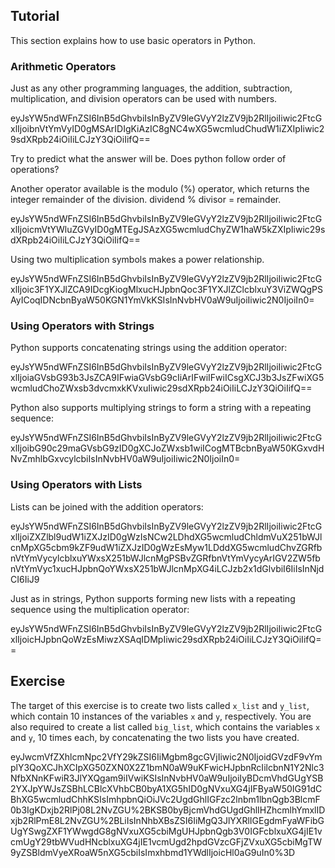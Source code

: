 Tutorial
--------

This section explains how to use basic operators in Python.

### Arithmetic Operators       

Just as any other programming languages, the addition, subtraction, multiplication, and division operators can be used with numbers.<br>

<div data-datacamp-exercise="" data-height="210" data-encoded="true">
eyJsYW5ndWFnZSI6InB5dGhvbiIsInByZV9leGVyY2lzZV9jb2RlIjoiIiwic2FtcGxlIjoibnVtYmVyID0gMSArIDIgKiAzIC8gNC4wXG5wcmludChudW1iZXIpIiwic29sdXRpb24iOiIiLCJzY3QiOiIifQ==
</div>

Try to predict what the answer will be.  Does python follow order of operations?

Another operator available is the modulo (%) operator, which returns the integer remainder of the division. dividend % divisor = remainder.

<div data-datacamp-exercise="" data-height="210" data-encoded="true">
eyJsYW5ndWFnZSI6InB5dGhvbiIsInByZV9leGVyY2lzZV9jb2RlIjoiIiwic2FtcGxlIjoicmVtYWluZGVyID0gMTEgJSAzXG5wcmludChyZW1haW5kZXIpIiwic29sdXRpb24iOiIiLCJzY3QiOiIifQ==
</div>

Using two multiplication symbols makes a power relationship.

<div data-datacamp-exercise="" data-height="270" data-encoded="true">
eyJsYW5ndWFnZSI6InB5dGhvbiIsInByZV9leGVyY2lzZV9jb2RlIjoiIiwic2FtcGxlIjoic3F1YXJlZCA9IDcgKiogMlxucHJpbnQoc3F1YXJlZClcblxuY3ViZWQgPSAyICoqIDNcbnByaW50KGN1YmVkKSIsInNvbHV0aW9uIjoiIiwic2N0IjoiIn0=
</div>

### Using Operators with Strings

Python supports concatenating strings using the addition operator:

<div data-datacamp-exercise="" data-height="210" data-encoded="true">
eyJsYW5ndWFnZSI6InB5dGhvbiIsInByZV9leGVyY2lzZV9jb2RlIjoiIiwic2FtcGxlIjoiaGVsbG93b3JsZCA9IFwiaGVsbG9cIiArIFwiIFwiICsgXCJ3b3JsZFwiXG5wcmludChoZWxsb3dvcmxkKVxuIiwic29sdXRpb24iOiIiLCJzY3QiOiIifQ==
</div>

Python also supports multiplying strings to form a string with a repeating sequence:

<div data-datacamp-exercise="" data-height="210" data-encoded="true">
eyJsYW5ndWFnZSI6InB5dGhvbiIsInByZV9leGVyY2lzZV9jb2RlIjoiIiwic2FtcGxlIjoibG90c29maGVsbG9zID0gXCJoZWxsb1wiICogMTBcbnByaW50KGxvdHNvZmhlbGxvcylcbiIsInNvbHV0aW9uIjoiIiwic2N0IjoiIn0=
</div>

### Using Operators with Lists

Lists can be joined with the addition operators:

<div data-datacamp-exercise="" data-height="300" data-encoded="true">
eyJsYW5ndWFnZSI6InB5dGhvbiIsInByZV9leGVyY2lzZV9jb2RlIjoiIiwic2FtcGxlIjoiZXZlbl9udW1iZXJzID0gWzIsNCw2LDhdXG5wcmludChldmVuX251bWJlcnMpXG5cbm9kZF9udW1iZXJzID0gWzEsMyw1LDddXG5wcmludChvZGRfbnVtYmVycylcblxuYWxsX251bWJlcnMgPSBvZGRfbnVtYmVycyArIGV2ZW5fbnVtYmVyc1xucHJpbnQoYWxsX251bWJlcnMpXG4iLCJzb2x1dGlvbiI6IiIsInNjdCI6IiJ9
</div>

Just as in strings, Python supports forming new lists with a repeating sequence using the multiplication operator:

<div data-datacamp-exercise="" data-height="210" data-encoded="true">
eyJsYW5ndWFnZSI6InB5dGhvbiIsInByZV9leGVyY2lzZV9jb2RlIjoiIiwic2FtcGxlIjoicHJpbnQoWzEsMiwzXSAqIDMpIiwic29sdXRpb24iOiIiLCJzY3QiOiIifQ==
</div>

Exercise
--------

The target of this exercise is to create two lists called `x_list` and `y_list`,
which contain 10 instances of the variables `x` and `y`, respectively.
You are also required to create a list called `big_list`, which contains
the variables `x` and `y`, 10 times each, by concatenating the two lists you have created.

<div data-datacamp-exercise data-lang="python" data-height="310" data-encoded="true">eyJwcmVfZXhlcmNpc2VfY29kZSI6IiMgbm8gcGVjIiwic2N0IjoidGVzdF9vYmplY3QoXCJhXCIpXG50ZXN0X2Z1bmN0aW9uKFwicHJpbnRcIilcbnN1Y2Nlc3NfbXNnKFwiR3JlYXQgam9iIVwiKSIsInNvbHV0aW9uIjoiIyBDcmVhdGUgYSB2YXJpYWJsZSBhLCBlcXVhbCB0byA1XG5hID0gNVxuXG4jIFByaW50IG91dCBhXG5wcmludChhKSIsImhpbnQiOiJVc2UgdGhlIGFzc2lnbm1lbnQgb3BlcmF0b3IgKDxjb2RlPj08L2NvZGU%2BKSB0byBjcmVhdGUgdGhlIHZhcmlhYmxlIDxjb2RlPmE8L2NvZGU%2BLiIsInNhbXBsZSI6IiMgQ3JlYXRlIGEgdmFyaWFibGUgYSwgZXF1YWwgdG8gNVxuXG5cbiMgUHJpbnQgb3V0IGFcblxuXG4jIE1vcmUgY29tbWVudHNcblxuXG4jIE1vcmUgd2hpdGVzcGFjZVxuXG5cbiMgTW9yZSBldmVyeXRoaW5nXG5cbiIsImxhbmd1YWdlIjoicHl0aG9uIn0%3D</div>


